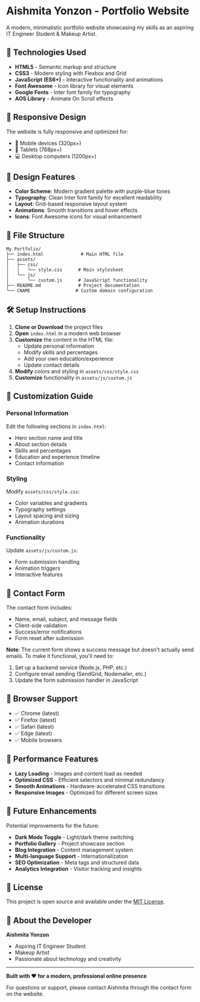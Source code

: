 # Aishmita Yonzon - Portfolio Website

A modern, minimalistic portfolio website showcasing my skills as an aspiring IT Engineer Student & Makeup Artist.


## 🚀 Technologies Used

- **HTML5** - Semantic markup and structure
- **CSS3** - Modern styling with Flexbox and Grid
- **JavaScript (ES6+)** - Interactive functionality and animations
- **Font Awesome** - Icon library for visual elements
- **Google Fonts** - Inter font family for typography
- **AOS Library** - Animate On Scroll effects

## 📱 Responsive Design

The website is fully responsive and optimized for:
- 📱 Mobile devices (320px+)
- 📱 Tablets (768px+)
- 💻 Desktop computers (1200px+)

## 🎨 Design Features

- **Color Scheme**: Modern gradient palette with purple-blue tones
- **Typography**: Clean Inter font family for excellent readability
- **Layout**: Grid-based responsive layout system
- **Animations**: Smooth transitions and hover effects
- **Icons**: Font Awesome icons for visual enhancement

## 📁 File Structure

```
My Portfolio/
├── index.html              # Main HTML file
├── assets/
│   ├── css/
│   │   └── style.css      # Main stylesheet
│   └── js/
│       └── custom.js      # JavaScript functionality
├── README.md              # Project documentation
└── CNAME                 # Custom domain configuration
```

## 🛠️ Setup Instructions

1. **Clone or Download** the project files
2. **Open** `index.html` in a modern web browser
3. **Customize** the content in the HTML file:
   - Update personal information
   - Modify skills and percentages
   - Add your own education/experience
   - Update contact details
4. **Modify** colors and styling in `assets/css/style.css`
5. **Customize** functionality in `assets/js/custom.js`

## 📝 Customization Guide

### Personal Information
Edit the following sections in `index.html`:
- Hero section name and title
- About section details
- Skills and percentages
- Education and experience timeline
- Contact information

### Styling
Modify `assets/css/style.css`:
- Color variables and gradients
- Typography settings
- Layout spacing and sizing
- Animation durations

### Functionality
Update `assets/js/custom.js`:
- Form submission handling
- Animation triggers
- Interactive features

## 📧 Contact Form

The contact form includes:
- Name, email, subject, and message fields
- Client-side validation
- Success/error notifications
- Form reset after submission

**Note**: The current form shows a success message but doesn't actually send emails. To make it functional, you'll need to:
1. Set up a backend service (Node.js, PHP, etc.)
2. Configure email sending (SendGrid, Nodemailer, etc.)
3. Update the form submission handler in JavaScript

## 🎯 Browser Support

- ✅ Chrome (latest)
- ✅ Firefox (latest)
- ✅ Safari (latest)
- ✅ Edge (latest)
- ✅ Mobile browsers

## 🔧 Performance Features

- **Lazy Loading** - Images and content load as needed
- **Optimized CSS** - Efficient selectors and minimal redundancy
- **Smooth Animations** - Hardware-accelerated CSS transitions
- **Responsive Images** - Optimized for different screen sizes

## 🚀 Future Enhancements

Potential improvements for the future:
- **Dark Mode Toggle** - Light/dark theme switching
- **Portfolio Gallery** - Project showcase section
- **Blog Integration** - Content management system
- **Multi-language Support** - Internationalization
- **SEO Optimization** - Meta tags and structured data
- **Analytics Integration** - Visitor tracking and insights

## 📄 License

This project is open source and available under the [MIT License](LICENSE).

## 👤 About the Developer

**Aishmita Yonzon**
- Aspiring IT Engineer Student
- Makeup Artist
- Passionate about technology and creativity

---

**Built with ❤️ for a modern, professional online presence**

For questions or support, please contact Aishmita through the contact form on the website.
